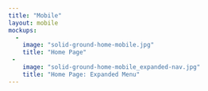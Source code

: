 ```yaml
---
title: "Mobile"
layout: mobile
mockups:
  -
    image: "solid-ground-home-mobile.jpg"
    title: "Home Page"
 -
    image: "solid-ground-home-mobile_expanded-nav.jpg"
    title: "Home Page: Expanded Menu"
---
```

